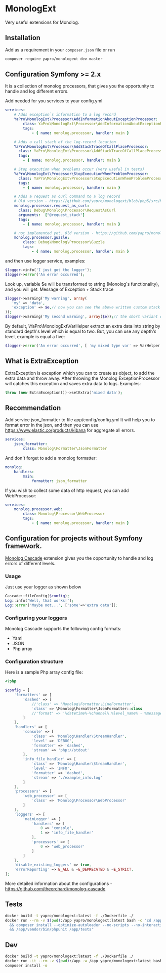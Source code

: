MonologExt
===============
Very useful extensions for Monolog.

Installation
------------

Add as a requirement in your `composer.json` file or run
```sh
composer require yapro/monologext dev-master
```

Configuration Symfony >= 2.x
------------

It is a collection of monolog processors, that gives you the opportunity to handle and log different errors.

Add needed for you services to your config.yml
```yml
services:
    # Adds exception`s information to a log record
    YaPro\MonologExt\Processor\AddInformationAboutExceptionProcessor:
        class: YaPro\MonologExt\Processor\AddInformationAboutExceptionProcessor
        tags:
            - { name: monolog.processor, handler: main }

    # Adds a call stack of the log-record location
    YaPro\MonologExt\Processor\AddStackTraceOfCallPlaceProcessor:
      class: YaPro\MonologExt\Processor\AddStackTraceOfCallPlaceProcessor
      tags:
        - { name: monolog.processor, handler: main }

    # Stop execution when problems occur (very useful in tests)
    YaPro\MonologExt\Processor\StopExecutionWhenProblemProcessor:
      class: YaPro\MonologExt\Processor\StopExecutionWhenProblemProcessor
      tags:
        - { name: monolog.processor, handler: main }

    # Adds a request as curl command to a log record
    # Old version - https://github.com/yapro/monologext/blob/php5/src/Monolog/Processor/RequestAsCurl.php
    monolog.processor.request_as_curl:
      class: Debug\Monolog\Processor\RequestAsCurl
      arguments:  ["@request_stack"]
      tags:
        - { name: monolog.processor, handler: main }

    # not implemented yet. Old version - https://github.com/yapro/monologext/blob/php5/src/Monolog/Processor/Guzzle.php
    monolog.processor.guzzle:
        class: Debug\Monolog\Processor\Guzzle
        tags:
            - { name: monolog.processor, handler: main }
```
and then use logger service, examples:

```php
$logger->info('I just got the logger');
$logger->error('An error occurred');
```

Look up, variable $e will be transformed to string (Monolog`s functionality), and you will get: Message of Exception + Stack trace
```php
$logger->warning('My warning', array(
   'my' => 'data',
   'exception' => $e,// now you can see the above written custom stack trace as a string
));
$logger->warning('My second warning', array($e));// the short variant of version which you can see the above
```
By default, \YaPro\MonologExt\VarHelper extract an extra data into string by standard depth's level which is equal
to two. But, you can use any depth's level, example is equal a five:
```php
$logger->error('An error occurred', [ 'my mixed type var' => VarHelper::dump($myVar, 5) ] );
```

What is ExtraException
------------------------

ExtraException is exception which you can to create as object, to add the extra data and throw away. After throwing the 
Monolog ExceptionProcessor will catches this exception and saves extra data to logs. Examples:

```php
throw (new ExtraException())->setExtra('mixed data');
```

Recommendation
------------------------
Add service json_formatter to file app/config/config.yml
It will help you to format error in the json, and then you can use https://www.elastic.co/products/kibana for aggregate all errors.
```yml
services:
    json_formatter:
        class: Monolog\Formatter\JsonFormatter
```
And don`t forget to add a monolog formatter:
```yml
monolog:
    handlers:
        main:
            formatter: json_formatter
```
If you wish to collect some data of http request, you can add WebProcessor:
```yml
services:
    monolog.processor.web:
        class: Monolog\Processor\WebProcessor
        tags:
            - { name: monolog.processor, handler: main }
```

Configuration for projects without Symfony framework.
------------

[Monolog Cascade](https://github.com/theorchard/monolog-cascade) extension gives you the opportunity to 
handle and log errors of different levels.

### Usage

Just use your logger as shown below
```php
Cascade::fileConfig($config);
Log::info('Well, that works!');
Log::error('Maybe not...', ['some'=>'extra data']);
```

### Configuring your loggers

Monolog Cascade supports the following config formats:
- Yaml
- JSON
- Php array

### Configuration structure

Here is a sample Php array config file:

```php
<?php

$config = [
    'formatters' => [
        'dashed' => [
            //'class' => 'Monolog\Formatter\LineFormatter',
            'class' => \Monolog\Formatter\JsonFormatter::class
            //'format' => '%datetime%-%channel%.%level_name% - %message%'
        ]
    ],
    'handlers' => [
        'console' => [
            'class' => 'Monolog\Handler\StreamHandler',
            'level' => 'DEBUG',
            'formatter' => 'dashed',
            'stream' => 'php://stdout'
        ],
        'info_file_handler' => [
            'class' => 'Monolog\Handler\StreamHandler',
            'level' => 'INFO',
            'formatter' => 'dashed',
            'stream' => './example_info.log'
        ]
    ],
    'processors' => [
        'web_processor' => [
            'class' => 'Monolog\Processor\WebProcessor'
        ]
    ],
    'loggers' => [
        'mainLogger' => [
            'handlers' => [
                0 => 'console',
                1 => 'info_file_handler'
            ],
            'processors' => [
                0 => 'web_processor'
            ]
        ]
    ],
    'disable_existing_loggers' => true,
    'errorReporting' => E_ALL & ~E_DEPRECATED & ~E_STRICT,
];
```

More detailed information about the configurations - https://github.com/theorchard/monolog-cascade

Tests
------------
```sh
docker build -t yapro/monologext:latest -f ./Dockerfile ./
docker run --rm -v $(pwd):/app yapro/monologext:latest bash -c "cd /app \
  && composer install --optimize-autoloader --no-scripts --no-interaction \
  && /app/vendor/bin/phpunit /app/tests"
```

Dev
------------
```sh
docker build -t yapro/monologext:latest -f ./Dockerfile ./
docker run -it --rm -v $(pwd):/app -w /app yapro/monologext:latest bash
composer install -o
```
